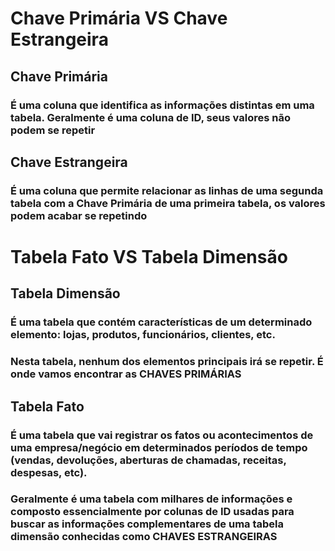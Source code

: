 # Chave Primária VS Chave Estrangeira

## Chave Primária
### É uma coluna que identifica as informações distintas em uma tabela. Geralmente é uma coluna de ID, seus valores não podem se repetir

## Chave Estrangeira
### É uma coluna que permite relacionar as linhas de uma segunda tabela com a Chave Primária de uma primeira tabela, os valores podem acabar se repetindo 

# Tabela Fato VS Tabela Dimensão

## Tabela Dimensão
### É uma tabela que contém características de um determinado elemento: lojas, produtos, funcionários, clientes, etc.
### Nesta tabela, nenhum dos elementos principais irá se repetir. É onde vamos encontrar as CHAVES PRIMÁRIAS

## Tabela Fato
### É uma tabela que vai registrar os fatos ou acontecimentos de uma empresa/negócio em determinados períodos de tempo (vendas, devoluções, aberturas de chamadas, receitas, despesas, etc).
### Geralmente é uma tabela com milhares de informações e composto essencialmente por colunas de ID usadas para buscar as informações complementares de uma tabela dimensão conhecidas como CHAVES ESTRANGEIRAS